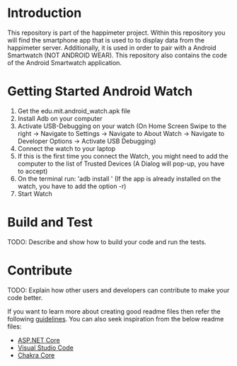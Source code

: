 # Introduction
This repository is part of the happimeter project. Within this repository you will find the smartphone app that is used to to display data from the happimeter server. Additionally, it is used in order to pair with a Android Smartwatch (NOT ANDROID WEAR). This repository also contains the code of the Android Smartwatch application.

# Getting Started Android Watch

1.	Get the edu.mit.android_watch.apk file
2.	Install Adb on your computer
3.	Activate USB-Debugging on your watch (On Home Screen Swipe to the right -> Navigate to Settings -> Navigate to About Watch -> Navigate to Developer Options -> Activate USB Debugging)
4.	Connect the watch to your laptop
5.  If this is the first time you connect the Watch, you might need to add the computer to the list of Trusted Devices (A Dialog will pop-up, you have to accept)
6.  On the terminal run: 'adb install <Path to Apk>' (If the app is already installed on the watch, you have to add the option -r)
7.  Start Watch


# Build and Test
TODO: Describe and show how to build your code and run the tests. 

# Contribute
TODO: Explain how other users and developers can contribute to make your code better. 

If you want to learn more about creating good readme files then refer the following [guidelines](https://www.visualstudio.com/en-us/docs/git/create-a-readme). You can also seek inspiration from the below readme files:
- [ASP.NET Core](https://github.com/aspnet/Home)
- [Visual Studio Code](https://github.com/Microsoft/vscode)
- [Chakra Core](https://github.com/Microsoft/ChakraCore)
